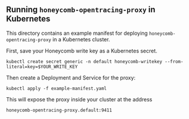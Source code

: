 ## Running `honeycomb-opentracing-proxy` in Kubernetes

This directory contains an example manifest for deploying
`honeycomb-opentracing-proxy` in a Kubernetes cluster.

First, save your Honeycomb write key as a Kubernetes secret.

```
kubectl create secret generic -n default honeycomb-writekey --from-literal=key=$YOUR_WRITE_KEY
```

Then create a Deployment and Service for the proxy:

```
kubectl apply -f example-manifest.yaml
```

This will expose the proxy inside your cluster at the address

```
honeycomb-opentracing-proxy.default:9411
```
